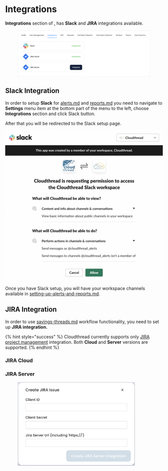 # Integrations

**Integrations** section of [.](./ "mention") has **Slack** and **JIRA** integrations available.

<figure><img src="../../.gitbook/assets/settings-integration-1.png" alt=""><figcaption></figcaption></figure>

## Slack Integration

In order to setup **Slack** for [alerts.md](../notifications/alerts.md "mention") and [reports.md](../notifications/reports.md "mention") you need to navigate to **Settings** menu item at the bottom part of the menu to the left, choose **Integrations** section and click Slack button.

After that you will be redirected to the Slack setup page.

![Slack setup screen](<../../.gitbook/assets/image (11).png>)

Once you have Slack setup, you will have your workspace channels available in [setting-up-alerts-and-reports.md](../../guides/monitoring-cloud-costs/setting-up-alerts-and-reports.md "mention").

## JIRA Integration

In order to use [savings-threads.md](../cost-savings/key-concepts/savings-threads.md "mention") workflow functionality, you need to set up **JIRA integration.**

{% hint style="success" %}
Cloudthread currently supports only [JIRA project management](https://www.atlassian.com/software/jira) integration. Both **Cloud** and **Server** versions are supported.
{% endhint %}

### JIRA Cloud

### JIRA Server

<figure><img src="../../.gitbook/assets/settings-integrations-2-jira-server.png" alt="" width="375"><figcaption></figcaption></figure>
